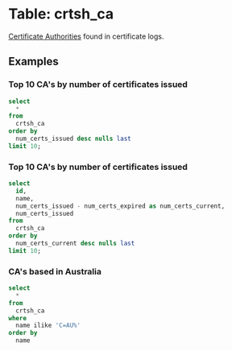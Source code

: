 # Table: crtsh_ca

[Certificate Authorities](https://en.wikipedia.org/wiki/Certificate_authority) found in certificate logs.

## Examples

### Top 10 CA's by number of certificates issued

```sql
select
  *
from
  crtsh_ca
order by
  num_certs_issued desc nulls last
limit 10;
```

### Top 10 CA's by number of certificates issued

```sql
select
  id,
  name,
  num_certs_issued - num_certs_expired as num_certs_current,
  num_certs_issued
from
  crtsh_ca
order by
  num_certs_current desc nulls last
limit 10;
```

### CA's based in Australia

```sql
select
  *
from
  crtsh_ca
where
  name ilike 'C=AU%'
order by
  name
```
